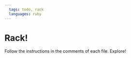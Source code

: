```yaml
---
  tags: todo, rack
  languages: ruby
---
```


# Rack!

Follow the instructions in the comments of each file. Explore!
